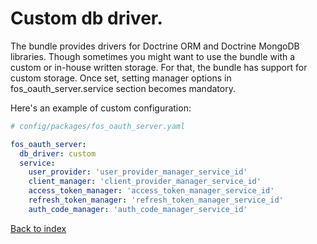 Custom db driver.
=================

The bundle provides drivers for Doctrine ORM and Doctrine MongoDB libraries.
Though sometimes you might want to use the bundle with a custom or in-house written storage.
For that, the bundle has support for custom storage. 
Once set, setting manager options in fos_oauth_server.service section becomes mandatory.

Here's an example of custom configuration:

```yaml
# config/packages/fos_oauth_server.yaml

fos_oauth_server:
  db_driver: custom
  service:
    user_provider: 'user_provider_manager_service_id'
    client_manager: 'client_provider_manager_service_id'
    access_token_manager: 'access_token_manager_service_id'
    refresh_token_manager: 'refresh_token_manager_service_id'
    auth_code_manager: 'auth_code_manager_service_id'

```

[Back to index](index.md)

